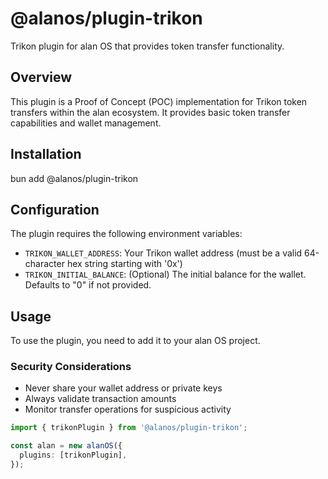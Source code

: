 # @alanos/plugin-trikon

Trikon plugin for alan OS that provides token transfer functionality.

## Overview

This plugin is a Proof of Concept (POC) implementation for Trikon token transfers within the alan ecosystem. It provides basic token transfer capabilities and wallet management.

## Installation

bun add @alanos/plugin-trikon

## Configuration

The plugin requires the following environment variables:

- `TRIKON_WALLET_ADDRESS`: Your Trikon wallet address (must be a valid 64-character hex string starting with '0x')
- `TRIKON_INITIAL_BALANCE`: (Optional) The initial balance for the wallet. Defaults to "0" if not provided.

## Usage

To use the plugin, you need to add it to your alan OS project.

### Security Considerations

- Never share your wallet address or private keys
- Always validate transaction amounts
- Monitor transfer operations for suspicious activity

```typescript
import { trikonPlugin } from '@alanos/plugin-trikon';

const alan = new alanOS({
  plugins: [trikonPlugin],
});
```
